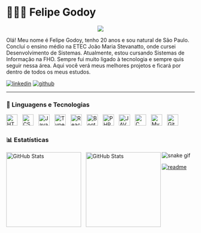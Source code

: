 # 🧑🏼‍💻 Felipe Godoy

<p align="center">
  <!-- Typing SVG by DenverCoder1 - https://github.com/DenverCoder1/readme-typing-svg -->
  <a href="https://github.com/felipedegodoy16/readme-typing-svg">
    <img src="https://readme-typing-svg.demolab.com/?lines=Desenvolvedor%20Front-End;Estudante%20de%20SI&font=Fira%20Code&center=true&width=440&height=45&color=0e76a8&vCenter=true&pause=1000&size=22" /></a>
</p>

Olá! Meu nome é Felipe Godoy, tenho 20 anos e sou natural de São Paulo. Concluí o ensino médio na ETEC João Maria Stevanatto, onde cursei Desenvolvimento de Sistemas. Atualmente, estou cursando Sistemas de Informação na FHO. Sempre fui muito ligado à tecnologia e sempre quis seguir nessa área. Aqui você verá meus melhores projetos e ficará por dentro de todos os meus estudos.

<p align="left">
    <a href="https://www.linkedin.com/in/felipe-godoyy/"><img src="https://custom-icon-badges.demolab.com/badge/-linkedin-0e76a8?style=for-the-badge&logo=linkedin-logo-new" alt="linkedin" /></a>
    <a href="https://github.com/felipedegodoy16"><img src="https://custom-icon-badges.demolab.com/badge/-seguir-000000?style=for-the-badge&logo=github" alt="github" /></a>
</p>

---

### 🤖 Linguagens e Tecnologias

<img 
    align="left" 
    alt="HTML"
    title="HTML" 
    width="30px" 
    style="padding-right: 10px;" 
    src="https://cdn.jsdelivr.net/gh/devicons/devicon@latest/icons/html5/html5-original.svg" 
/>
<img 
    align="left" 
    alt="CSS" 
    title="CSS"
    width="30px" 
    style="padding-right: 10px;" 
    src="https://cdn.jsdelivr.net/gh/devicons/devicon@latest/icons/css3/css3-original.svg" 
/>
<img 
    align="left" 
    alt="JavaScript" 
    title="JavaScript"
    width="30px" 
    style="padding-right: 10px;" 
    src="https://cdn.jsdelivr.net/gh/devicons/devicon@latest/icons/javascript/javascript-original.svg" 
/>
<img 
    align="left" 
    alt="TypeScript"
    title="TypeScript" 
    width="30px" 
    style="padding-right: 10px;" 
    src="https://cdn.jsdelivr.net/gh/devicons/devicon@latest/icons/typescript/typescript-original.svg" 
/>
<img 
    align="left" 
    alt="React"
    title="React" 
    width="30px" 
    style="padding-right: 10px;" 
    src="https://cdn.jsdelivr.net/gh/devicons/devicon@latest/icons/react/react-original.svg" 
/>
<img 
    align="left" 
    alt="Bootstrap"
    title="Bootstrap" 
    width="30px" 
    style="padding-right: 10px;" 
    src="https://cdn.jsdelivr.net/gh/devicons/devicon@latest/icons/bootstrap/bootstrap-original.svg" 
/>
<img 
    align="left" 
    alt="PHP" 
    title="PHP"
    width="30px" 
    style="padding-right: 10px;" 
    src="https://cdn.jsdelivr.net/gh/devicons/devicon@latest/icons/php/php-original.svg" 
/>
<img 
    align="left" 
    alt="JAVA" 
    title="JAVA"
    width="30px" 
    style="padding-right: 10px;" 
    src="https://cdn.jsdelivr.net/gh/devicons/devicon@latest/icons/java/java-original.svg" 
/>
<img 
    align="left" 
    alt="C" 
    title="C"
    width="30px" 
    style="padding-right: 10px;" 
    src="https://cdn.jsdelivr.net/gh/devicons/devicon@latest/icons/c/c-original.svg" 
/>
<img 
    align="left" 
    alt="MySQL" 
    title="MySQL"
    width="30px" 
    style="padding-right: 10px;" 
    src="https://cdn.jsdelivr.net/gh/devicons/devicon@latest/icons/mysql/mysql-original.svg" 
/>
<img 
    align="left" 
    alt="Git" 
    title="Git"
    width="30px" 
    style="padding-right: 10px;" 
    src="https://cdn.jsdelivr.net/gh/devicons/devicon@latest/icons/git/git-original.svg" 
/>

<br/>
<br/>

### 📊 Estatísticas

<p>
  <img 
    align="left" 
    alt="GitHub Stats" 
    height="200" 
    style="padding-right: 10px;" 
    src="https://github-readme-stats.vercel.app/api?username=felipedegodoy16&show_icons=true&theme=tokyonight&include_all_commits=true&locale=pt-br" 
  />

<img 
      align="left" 
      alt="GitHub Stats" 
      height="200" 
      src="https://github-readme-stats.vercel.app/api/top-langs/?username=felipedegodoy16&theme=tokyonight&layout=compact&custom_title=Tecnologias&langs_count=9" 
  />

</p>

![snake gif](https://github.com/felipedegodoy16/felipedegodoy16/blob/output/github-contribution-grid-snake.svg)

[![readme](https://github-readme-stats.vercel.app/api/pin/?username=felipedegodoy16&repo=felipedegodoy16&theme=react)](https://github.com/felipedegodoy16/felipedegodoy16)

